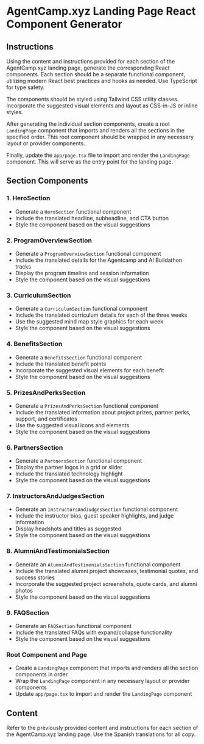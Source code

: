 # AgentCamp.xyz Landing Page React Component Generator

## Instructions

Using the content and instructions provided for each section of the AgentCamp.xyz landing page, generate the corresponding React components. Each section should be a separate functional component, utilizing modern React best practices and hooks as needed. Use TypeScript for type safety.

The components should be styled using Tailwind CSS utility classes. Incorporate the suggested visual elements and layout as CSS-in-JS or inline styles.

After generating the individual section components, create a root `LandingPage` component that imports and renders all the sections in the specified order. This root component should be wrapped in any necessary layout or provider components.

Finally, update the `app/page.tsx` file to import and render the `LandingPage` component. This will serve as the entry point for the landing page.

## Section Components

### 1. HeroSection
- Generate a `HeroSection` functional component 
- Include the translated headline, subheadline, and CTA button
- Style the component based on the visual suggestions

### 2. ProgramOverviewSection
- Generate a `ProgramOverviewSection` functional component
- Include the translated details for the Agentcamp and AI Buildathon tracks
- Display the program timeline and session information
- Style the component based on the visual suggestions

### 3. CurriculumSection
- Generate a `CurriculumSection` functional component  
- Include the translated curriculum details for each of the three weeks
- Use the suggested mind map style graphics for each week
- Style the component based on the visual suggestions

### 4. BenefitsSection
- Generate a `BenefitsSection` functional component
- Include the translated benefit points 
- Incorporate the suggested visual elements for each benefit
- Style the component based on the visual suggestions

### 5. PrizesAndPerksSection
- Generate a `PrizesAndPerksSection` functional component
- Include the translated information about project prizes, partner perks, support, and certificates
- Use the suggested visual icons and elements
- Style the component based on the visual suggestions

### 6. PartnersSection
- Generate a `PartnersSection` functional component
- Display the partner logos in a grid or slider
- Include the translated technology highlight 
- Style the component based on the visual suggestions

### 7. InstructorsAndJudgesSection 
- Generate an `InstructorsAndJudgesSection` functional component
- Include the instructor bios, guest speaker highlights, and judge information
- Display headshots and titles as suggested
- Style the component based on the visual suggestions

### 8. AlumniAndTestimonialsSection
- Generate an `AlumniAndTestimonialsSection` functional component
- Include the translated alumni project showcases, testimonial quotes, and success stories
- Incorporate the suggested project screenshots, quote cards, and alumni photos
- Style the component based on the visual suggestions

### 9. FAQSection
- Generate an `FAQSection` functional component  
- Include the translated FAQs with expand/collapse functionality
- Style the component based on the visual suggestions

### Root Component and Page

- Create a `LandingPage` component that imports and renders all the section components in order
- Wrap the `LandingPage` component in any necessary layout or provider components
- Update `app/page.tsx` to import and render the `LandingPage` component

## Content

Refer to the previously provided content and instructions for each section of the AgentCamp.xyz landing page. Use the Spanish translations for all copy.
